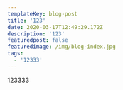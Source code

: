 ```yaml
---
templateKey: blog-post
title: '123'
date: 2020-03-17T12:49:29.172Z
description: '123'
featuredpost: false
featuredimage: /img/blog-index.jpg
tags:
  - '12333'
---
```

123333